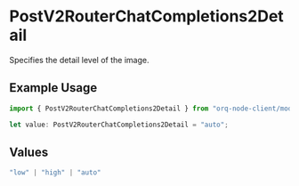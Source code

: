 # PostV2RouterChatCompletions2Detail

Specifies the detail level of the image.

## Example Usage

```typescript
import { PostV2RouterChatCompletions2Detail } from "orq-node-client/models/operations";

let value: PostV2RouterChatCompletions2Detail = "auto";
```

## Values

```typescript
"low" | "high" | "auto"
```